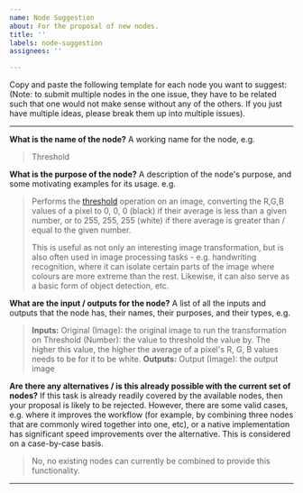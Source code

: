 ```yaml
---
name: Node Suggestion
about: For the proposal of new nodes.
title: ''
labels: node-suggestion
assignees: ''

---
```


Copy and paste the following template for each node you want to suggest:
(Note: to submit multiple nodes in the one issue, they have to be related such that one would not make sense without any of the others. If you just have multiple ideas, please break them up into multiple issues).

-----

**What is the name of the node?**
A working name for the node, e.g.

> Threshold

**What is the purpose of the node?**
A description of the node's purpose, and some motivating examples for its usage. e.g.

 > Performs the [threshold](https://en.wikipedia.org/wiki/Thresholding_(image_processing)) operation on an image, converting the R,G,B values of a pixel to 0, 0, 0 (black) if their average is less than a given number, or to 255, 255, 255 (white) if there average is greater than / equal to the given number.
>
> This is useful as not only an interesting image transformation, but is also often used in image processing tasks - e.g. handwriting recognition, where it can isolate certain parts of the image where colours are more extreme than the rest. Likewise, it can also serve as a basic form of object detection, etc.

**What are the input / outputs for the node?**
A list of all the inputs and outputs that the node has, their names, their purposes, and their types, e.g.

> **Inputs:**
>  Original (Image): the original image to run the transformation on
> Threshold (Number): the value to threshold the value by. The higher this value, the higher the average of a pixel's R, G, B values needs to be for it to be white.
> **Outputs:**
> Output (Image): the output image

**Are there any alternatives / is this already possible with the current set of nodes?**
If this task is already readily covered by the available nodes, then your proposal is likely to be rejected. However, there are some valid cases, e.g. where it improves the workflow (for example, by combining three nodes that are commonly wired together into one, etc), or a native implementation has significant speed improvements over the alternative. This is considered on a case-by-case basis.

> No, no existing nodes can currently be combined to provide this functionality.

-----

